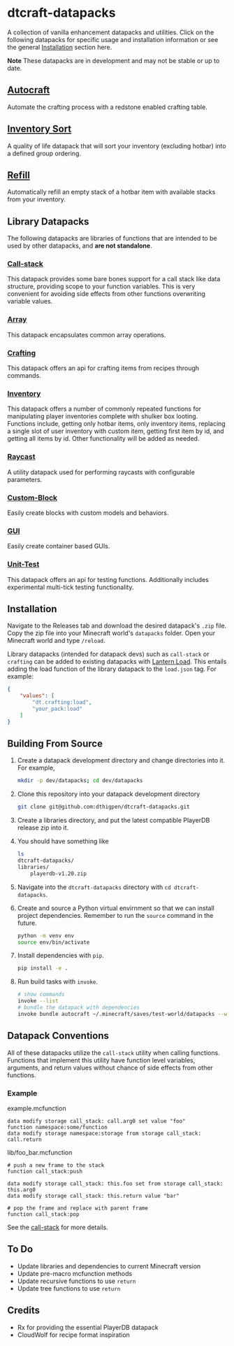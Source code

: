 # dtcraft-datapacks

A collection of vanilla enhancement datapacks and utilities. Click on the following datapacks for specific usage and installation information or see the general [Installation](#installation) section here.

**Note**
These datapacks are in development and may not be stable or up to date.

## [Autocraft](autocraft/README.md)

Automate the crafting process with a redstone enabled crafting table.

## [Inventory Sort](inventory-sort/README.md)

A quality of life datapack that will sort your inventory (excluding hotbar) into a defined group ordering.

## [Refill](refill/README.md)

Automatically refill an empty stack of a hotbar item with available stacks from your inventory.

## Library Datapacks

The following datapacks are libraries of functions that are intended to be used by other datapacks, and **are not standalone**.

### [Call-stack](call-stack/README.md)

This datapack provides some bare bones support for a call stack like data structure, providing scope to your function variables. This is very convenient for avoiding side effects from other functions overwriting variable values.

### [Array](array/README.md)

This datapack encapsulates common array operations.

### [Crafting](crafting/README.md)

This datapack offers an api for crafting items from recipes through commands.

### [Inventory](inventory/README.md)

This datapack offers a number of commonly repeated functions for manipulating player inventories complete with shulker box looting. Functions include, getting only hotbar items, only inventory items, replacing a single slot of user inventory with custom item, getting first item by id, and getting all items by id. Other functionality will be added as needed.

### [Raycast](raycast/README.md)

A utility datapack used for performing raycasts with configurable parameters.

### [Custom-Block](custom-block/README.md)

Easily create blocks with custom models and behaviors.

### [GUI](gui/README.md)

Easily create container based GUIs.

### [Unit-Test](unittest/README.md)

This datapack offers an api for testing functions. Additionally includes experimental multi-tick testing functionality.

## Installation

Navigate to the Releases tab and download the desired datapack's `.zip` file. Copy the zip file into your Minecraft world's `datapacks` folder. Open your Minecraft world and type `/reload`.

Library datapacks (intended for datapack devs) such as `call-stack` or `crafting` can be added to existing datapacks with [Lantern Load](https://github.com/LanternMC/Load). This entails adding the load function of the library datapack to the `load.json` tag.
For example:

```json
{
    "values": [
        "dt.crafting:load",
        "your_pack:load"
    ]
}
```

## Building From Source

1. Create a datapack development directory and change directories into it. For example,

    ```sh
    mkdir -p dev/datapacks; cd dev/datapacks
   ```

2. Clone this repository into your datapack development directory

   ```sh
   git clone git@github.com:dthigpen/dtcraft-datapacks.git
   ```

3. Create a libraries directory, and put the latest compatible PlayerDB release zip into it.
4. You should have something like

   ```sh
   ls
   dtcraft-datapacks/
   libraries/
       playerdb-v1.20.zip
   ```

5. Navigate into the `dtcraft-datapacks` directory with `cd dtcraft-datapacks`.
6. Create and source a Python virtual envirnment so that we can install project dependencies. Remember to run the `source` command in the future.

   ```sh
   python -m venv env
   source env/bin/activate
   ```

7. Install dependencies with `pip`.

    ```sh
    pip install -e .
    ```

8. Run build tasks with `invoke`.

    ```sh
    # show commands
    invoke --list
    # bundle the datapack with dependencies
    invoke bundle autocraft ~/.minecraft/saves/test-world/datapacks --watch
    ```

## Datapack Conventions

All of these datapacks utilize the `call-stack` utility when calling functions. Functions that implement this utility have function level variables, arguments, and return values without chance of side effects from other functions.

### Example

example.mcfunction

```mcfunction
data modify storage call_stack: call.arg0 set value "foo"
function namespace:some/function
data modify storage namespace:storage from storage call_stack: call.return
```

lib/foo_bar.mcfunction

```mcfunction
# push a new frame to the stack
function call_stack:push

data modify storage call_stack: this.foo set from storage call_stack: this.arg0
data modify storage call_stack: this.return value "bar"

# pop the frame and replace with parent frame
function call_stack:pop
```

See the [call-stack](call-stack/README.md) for more details.

## To Do

- Update libraries and dependencies to current Minecraft version
- Update pre-macro mcfunction methods
- Update recursive functions to use `return`
- Update tree functions to use `return`

## Credits

- Rx for providing the essential PlayerDB datapack
- CloudWolf for recipe format inspiration
